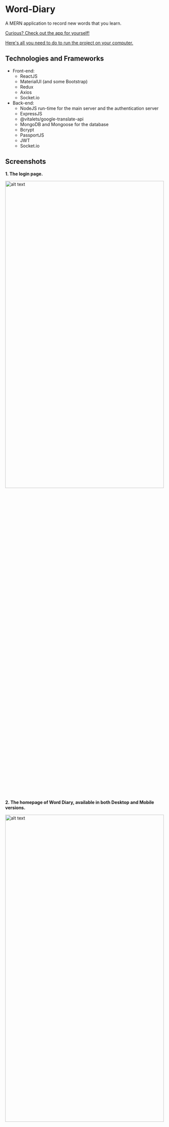 # Word-Diary
A MERN application to record new words that you learn.

[Curious? Check out the app for yourself!]()

[Here's all you need to do to run the project on your computer.](#runProject)

## Technologies and Frameworks
- Front-end:
  - ReactJS
  - MaterialUI (and some Bootstrap)
  - Redux
  - Axios
  - Socket.io
- Back-end:
  - NodeJS run-time for the main server and the authentication server
  - ExpressJS
  - @vitalets/google-translate-api
  - MongoDB and Mongoose for the database
  - Bcrypt
  - PassportJS
  - JWT
  - Socket.io
  
## Screenshots
**1. The login page.**

<img src="https://github.com/gandh99/Word-Diary/blob/master/screenshots/login.png" alt="alt text" width="100%" height="50%">

**2. The homepage of Word Diary, available in both Desktop and Mobile versions.**

<img src="https://github.com/gandh99/Word-Diary/blob/master/screenshots/home_desktop.png" alt="alt text" width="100%" height="50%">
<img src="https://github.com/gandh99/Word-Diary/blob/master/screenshots/home_mobile.png" alt="alt text" width="100%" height="50%">

**3. The friends page.**

<img src="https://github.com/gandh99/Word-Diary/blob/master/screenshots/friends_page_all_1.png" alt="alt text" width="100%" height="50%">

**4. Adding a friend.**

<img src="https://github.com/gandh99/Word-Diary/blob/master/screenshots/add_friend.png" alt="alt text" width="100%" height="50%">

**5. Your friend will receive a real-time friends request notification.**

<img src="https://github.com/gandh99/Word-Diary/blob/master/screenshots/friend_request_notification.png" alt="alt text" width="100%" height="50%">

**6. Your friend can then choose to accept the pending friend request.**

<img src="https://github.com/gandh99/Word-Diary/blob/master/screenshots/friends_pending.png" alt="alt text" width="100%" height="50%">

**7. If they accept your friend request, they will show up on your friends page.**

<img src="https://github.com/gandh99/Word-Diary/blob/master/screenshots/friends_page_all_2.png" alt="alt text" width="100%" height="50%">

**8. You can then view your friend's diary.**

<img src="https://github.com/gandh99/Word-Diary/blob/master/screenshots/friends_diary.png" alt="alt text" width="100%" height="50%">

**9. Adding a word to your diary. Click translate to get a translated version of the word you are adding.**

<img src="https://github.com/gandh99/Word-Diary/blob/master/screenshots/add_word.png" alt="alt text" width="100%" height="50%">

**10. The new word shows up on your diary page. You can also choose to star this diary post.**

<img src="https://github.com/gandh99/Word-Diary/blob/master/screenshots/diary_page_all.png" alt="alt text" width="100%" height="50%">

**11. Starred diary posts go to a separate tab.**

<img src="https://github.com/gandh99/Word-Diary/blob/master/screenshots/diary_page_starred.png" alt="alt text" width="100%" height="50%">

**12. Share your diary post with a friend.**

<img src="https://github.com/gandh99/Word-Diary/blob/master/screenshots/share_post.png" alt="alt text" width="100%" height="50%">

**13. Your friend will receive the shared diary post and can accept it, which adds the post to their own diary.**

<img src="https://github.com/gandh99/Word-Diary/blob/master/screenshots/received_shared_post.png" alt="alt text" width="100%" height="50%">

**14. Similarly, your friend can share their diary post with you.**

<img src="https://github.com/gandh99/Word-Diary/blob/master/screenshots/diary_shared_with_me.png" alt="alt text" width="100%" height="50%">


## How to View This Project<a name="runProject"></a>

In the `/server` directory, run:

### `npm run dev`

This runs the app in the development mode, starting the React app, the main NodeJS server, and the authentication server.<br />
The React app should automatically open in your browser. If it does not open, go to [http://localhost:3000](http://localhost:3000) to view it in the browser.

The page will reload if you make edits.<br />
You will also see any lint errors in the console.

